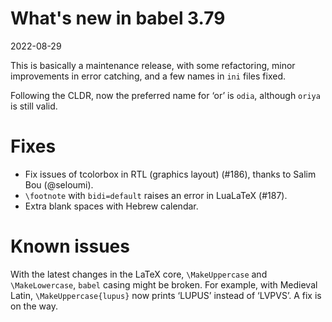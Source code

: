 # What's new in babel 3.79

2022-08-29

This is basically a maintenance release, with some refactoring,
minor improvements in error catching, and a few names in `ini` files
fixed.

Following the CLDR, now the preferred name for ‘or’ is `odia`, although
`oriya` is still valid.

# Fixes

* Fix issues of tcolorbox in RTL (graphics layout) (#186), thanks to
  Salim Bou (@seloumi).
* `\footnote` with `bidi=default` raises an error in LuaLaTeX (#187).
* Extra blank spaces with Hebrew calendar.

# Known issues

With the latest changes in the LaTeX core, `\MakeUppercase` and
`\MakeLowercase`, `babel` casing might be broken. For example, with
Medieval Latin, `\MakeUppercase{lupus}` now prints ‘LUPUS’ instead of
‘LVPVS’. A fix is on the way.

